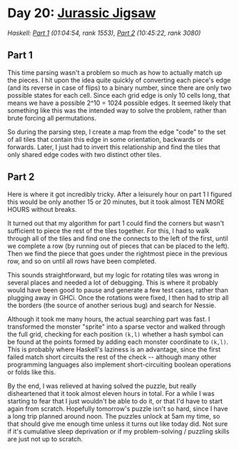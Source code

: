 # Day 20: [Jurassic Jigsaw](https://adventofcode.com/2020/day/20)
*Haskell: [Part 1](https://github.com/DestyNova/advent_of_code_2020/blob/main/day20/Part1.hs) (01:04:54, rank 1553), [Part 2](https://github.com/DestyNova/advent_of_code_2020/blob/main/day20/Part2.hs) (10:45:22, rank 3080)*

## Part 1
This time parsing wasn't a problem so much as how to actually match up the pieces. I hit upon the idea quite quickly of converting each piece's edge (and its reverse in case of flips) to a binary number, since there are only two possible states for each cell. Since each grid edge is only 10 cells long, that means we have a possible 2^10 = 1024 possible edges. It seemed likely that something like this was the intended way to solve the problem, rather than brute forcing all permutations.

So during the parsing step, I create a map from the edge "code" to the set of all tiles that contain this edge in some orientation, backwards or forwards. Later, I just had to invert this relationship and find the tiles that only shared edge codes with two distinct other tiles.

## Part 2
Here is where it got incredibly tricky. After a leisurely hour on part 1 I figured this would be only another 15 or 20 minutes, but it took almost TEN MORE HOURS without breaks.

It turned out that my algorithm for part 1 could find the corners but wasn't sufficient to piece the rest of the tiles together. For this, I had to walk through all of the tiles and find one the connects to the left of the first, until we complete a row (by running out of pieces that can be placed to the left). Then we find the piece that goes under the rightmost piece in the previous row, and so on until all rows have been completed.

This sounds straightforward, but my logic for rotating tiles was wrong in several places and needed a lot of debugging. This is where it probably would have been good to pause and generate a few test cases, rather than plugging away in GHCi.
Once the rotations were fixed, I then had to strip all the borders (the source of another serious bug) and search for Nessie.

Although it took me many hours, the actual searching part was fast. I transformed the monster "sprite" into a sparse vector and walked through the full grid, checking for each position `(k,l)` whether a hash symbol can be found at the points formed by adding each monster coordinate to `(k,l)`. This is probably where Haskell's laziness is an advantage, since the first failed match short circuits the rest of the check -- although many other programming languages also implement short-circuiting boolean operations or folds like this.

By the end, I was relieved at having solved the puzzle, but really disheartened that it took almost eleven hours in total. For a while I was starting to fear that I just wouldn't be able to do it, or that I'd have to start again from scratch. Hopefully tomorrow's puzzle isn't so hard, since I have a long trip planned around noon. The puzzles unlock at 5am my time, so that should give me enough time unless it turns out like today did. Not sure if it's cumulative sleep deprivation or if my problem-solving / puzzling skills are just not up to scratch.
